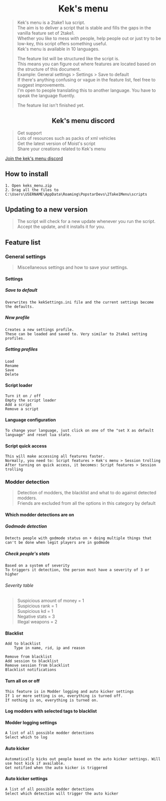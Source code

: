 <h1 align="center">Kek's menu</h1>

> Kek's menu is a 2take1 lua script.<br/>
> The aim is to deliver a script that is stable and fills the gaps in the vanilla feature set of 2take1.<br/>
> Whether you like to mess with people, help people out or just try to be low-key, this script offers something useful.<br/>
> Kek's menu is available in 10 languages.<br/>
> 
> The feature list will be structured like the script is.<br/>
> This means you can figure out where features are located based on the structure of this document.<br/>
> Example: General settings > Settings > Save to default<br/>
> If there's anything confusing or vague in the feature list, feel free to suggest improvements.<br/>
> I'm open to people translating this to another language. You have to speak the language fluently.<br/>
>
> The feature list isn't finished yet.

<h2 align="center">Kek's menu discord</h2>

> Get support<br/>
> Lots of resources such as packs of xml vehicles<br/>
> Get the latest version of Moist's script<br/>
> Share your creations related to Kek's menu

[Join the kek's menu discord](https://discord.gg/CPSgPz4D7X "Kek's menu Discord")

## How to install
	1. Open keks_menu.zip
	2. Drag all the files to C:\Users\USERNAME\AppData\Roaming\PopstarDevs\2Take1Menu\scripts

## Updating to a new version
> The script will check for a new update whenever you run the script.
> Accept the update, and it installs it for you.

## Feature list

### General settings

> Miscellaneous settings and how to save your settings.

#### Settings

##### Save to default
	Overwrites the kekSettings.ini file and the current settings become the defaults.

##### New profile
	Creates a new settings profile.
	These can be loaded and saved to. Very similar to 2take1 setting profiles.

##### Setting profiles
	Load
	Rename
	Save
	Delete

#### Script loader
	Turn it on / off
	Empty the script loader
	Add a script
	Remove a script

#### Language configuration
	To change your language, just click on one of the "set X as default language" and reset lua state.

#### Script quick access
	This will make accessing all features faster.
	Normally, you need to: Script features > Kek's menu > Session trolling
	After turning on quick access, it becomes: Script features > Session trolling

### Modder detection

> Detection of modders, the blacklist and what to do against detected modders.<br/>
> Friends are excluded from all the options in this category by default

#### Which modder detections are on

##### Godmode detection
	Detects people with godmode status on + doing multiple things that can't be done when legit players are in godmode

##### Check people's stats
	Based on a system of severity
	To triggers it detection, the person must have a severity of 3 or higher

###### Severity table
> Suspicious amount of money = 1<br/>
> Suspicious rank = 1<br/>
> Suspicious kd = 1<br/>
> Negative stats = 3<br/>
> Illegal weapons = 2

#### Blacklist
	Add to blacklist
		Type in name, rid, ip and reason

	Remove from blacklist
	Add session to blacklist
	Remove session from blacklist
	Blacklist notifications

#### Turn all on or off
	This feature is in Modder logging and auto kicker settings
	If 1 or more setting is on, everything is turned off.
	If nothing is on, everything is turned on.

#### Log modders with selected tags to blacklist

#### Modder logging settings
	A list of all possible modder detections
	Select which to log

#### Auto kicker
	Automatically kicks out people based on the auto kicker settings. Will use host kick if available.
	Get notified when the auto kicker is triggered

#### Auto kicker settings
	A list of all possible modder detections
	Select which detection will trigger the auto kicker
